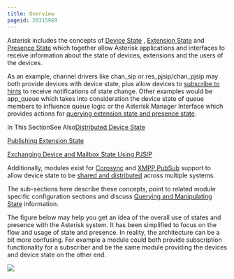 ```yaml
---
title: Overview
pageid: 28315969
---
```


Asterisk includes the concepts of [Device State](/Fundamentals/Key-Concepts/States-and-Presence/Device-State) , [Extension State](/Fundamentals/Key-Concepts/States-and-Presence/Extension-State-and-Hints) and [Presence State](/Fundamentals/Key-Concepts/States-and-Presence/Presence-State) which together allow Asterisk applications and interfaces to receive information about the state of devices, extensions and the users of the devices.

As an example, channel drivers like chan_sip or res_pjsip/chan_pjsip may both provide devices with device state, plus allow devices to [subscribe to hints](/Fundamentals/Key-Concepts/States-and-Presence/Extension-State-and-Hints) to receive notifications of state change. Other examples would be app_queue which takes into consideration the device state of queue members to influence queue logic or the Asterisk Manager Interface which provides actions for [querying extension state and presence state](/Fundamentals/Key-Concepts/States-and-Presence/Querying-and-Manipulating-State).

In This SectionSee Also[Distributed Device State](/Configuration/Interfaces/Distributed-Device-State)

[Publishing Extension State](/Configuration/Channel-Drivers/SIP/Configuring-res_pjsip/Publishing-Extension-State)

[Exchanging Device and Mailbox State Using PJSIP](/Configuration/Channel-Drivers/SIP/Configuring-res_pjsip/Exchanging-Device-and-Mailbox-State-Using-PJSIP)

Additionally, modules exist for [Corosync](/Configuration/Interfaces/Distributed-Device-State/Corosync) and [XMPP PubSub](/Configuration/Interfaces/Distributed-Device-State/Distributed-Device-State-with-XMPP-PubSub) support to allow device state to be [shared and distributed](/Configuration/Interfaces/Distributed-Device-State) across multiple systems.

The sub-sections here describe these concepts, point to related module specific configuration sections and discuss [Querying and Manipulating State](/Fundamentals/Key-Concepts/States-and-Presence/Querying-and-Manipulating-State) information.

The figure below may help you get an idea of the overall use of states and presence with the Asterisk system. It has been simplified to focus on the flow and usage of state and presence. In reality, the architecture can be a bit more confusing. For example a module could both provide subscription functionality for a subscriber and be the same module providing the devices and device state on the other end.

![](StateAndPresenceOverview.png)

